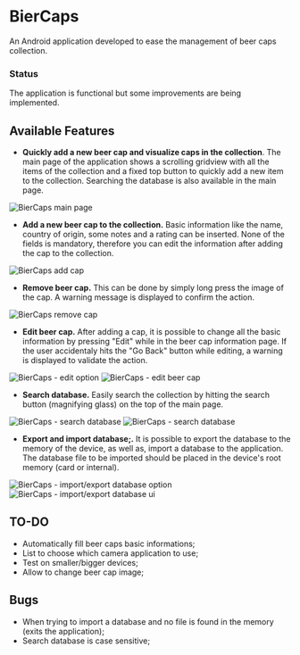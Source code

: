 # BierCaps

An Android application developed to ease the management of beer caps collection.

### Status
The application is functional but some improvements are being implemented.

## Available Features

- **Quickly add a new beer cap and visualize caps in the collection**. The main page of the application shows a scrolling gridview with all the items of the collection and a fixed top button to quickly add a new item to the collection. Searching the database is also available in the main page.

![BierCaps main page](https://raw.github.com/apreps/BierCaps/master/screenshots/main-page.png)

- **Add a new beer cap to the collection.** 
Basic information like the name, country of origin, some notes and a rating can be inserted. None of the fields is mandatory, therefore you can edit the information after adding the cap to the collection.

![BierCaps add cap](https://raw.github.com/apreps/BierCaps/master/screenshots/add-new-beer.png)

- **Remove beer cap.** This can be done by simply long press the image of the cap. A warning message is displayed to confirm the action.

![BierCaps remove cap](https://raw.github.com/apreps/BierCaps/master/screenshots/warning-remove.png)

- **Edit beer cap.** After adding a cap, it is possible to change all the basic information by pressing "Edit" while in the beer cap information page. If the user accidentaly hits the "Go Back" button while editing, a warning is displayed to validate the action.

![BierCaps - edit option](https://raw.github.com/apreps/BierCaps/master/screenshots/edit-beer-option.png) ![BierCaps - edit beer cap](https://raw.github.com/apreps/BierCaps/master/screenshots/warning.png)

- **Search database.** Easily search the collection by hitting the search button (magnifying glass) on the top of the main page.

![BierCaps - search database](https://raw.github.com/apreps/BierCaps/master/screenshots/main-page-search.png)   ![BierCaps - search database](https://raw.github.com/apreps/BierCaps/master/screenshots/search-result.png)

- **Export and import database;.** It is possible to export the database to the memory of the device, as well as, import a database to the application. The database file to be imported should be placed in the device's root memory (card or internal).

![BierCaps - import/export database option](https://raw.github.com/apreps/BierCaps/master/screenshots/import-export-option.png)  ![BierCaps - import/export database ui ](https://raw.github.com/apreps/BierCaps/master/screenshots/import-export-db.png)

## TO-DO

- Automatically fill beer caps basic informations;
- List to choose which camera application to use;
- Test on smaller/bigger devices;
- Allow to change beer cap image;

## Bugs

- When trying to import a database and no file is found in the memory (exits the application);
- Search database is case sensitive;
